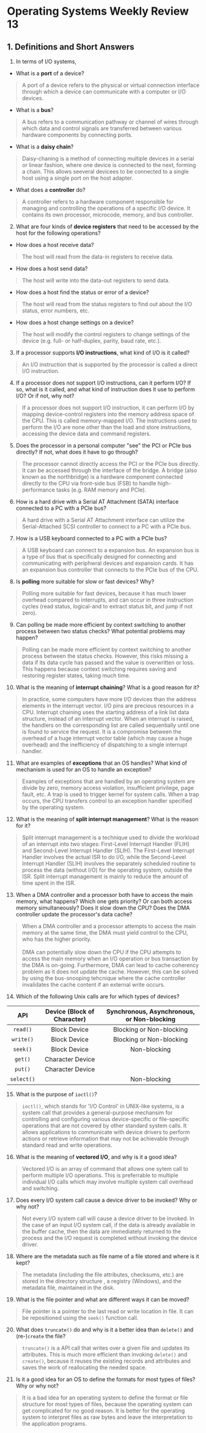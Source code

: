 # Operating Systems Weekly Review 13

## 1.  Definitions and Short Answers

1. In terms of I/O systems,  
- What is a **port** of a device?  

> A port of a device refers to the physical or virtual connection interface through which a device can communicate with a computer or I/O devices.  

- What is a **bus**?  

> A bus refers to a communication pathway or channel of wires through which data and control signals are transferred between various hardware components by connecting ports.  

- What is a **daisy chain**?  

> Daisy-chaning is a method of connecting multiple devices in a serial or linear fashion, where one device is connected to the next, forming a chain. This allows seeveral devicees to be connected to a single host using a single port on the host adapter.  

- What does a **controller** do?  

> A controller refers to a hardware component responsible for managing and controlling the operations of a specific I/O device. It contains its own processor, microcode, memory, and bus controller.   

2. What are four kinds of **device registers** that need to be accessed by the host for the following operations?  
- How does a host receive data?  

> The host will read from the data-in registers to receive data.  

- How does a host send data?  

> The host will write into the data-out registers to send data.  

- How does a host find the status or error of a device?  

> The host will read from the status registers to find out about the I/O status, error numbers, etc.   

- How does a host change settings on a device?  

> The host will modify the control registers to change settings of the device (e.g. full- or half-duplex, parity, baud rate, etc.).  

3. If a processor supports **I/O instructions**, what kind of I/O is it called?  

> An I/O instruction that is supported by the processor is called a direct I/O instruction.  

4. If a processor does not support I/O instructions, can it perform I/O?  If so, what is it called, and what kind of instruction does it use to perform I/O?  Or if not, why not?  

> If a processor does not support I/O instruction, it can perform I/O by mapping device-control registers into the memory address space of the CPU. This is called memory-mapped I/O. The instructions used to perform the I/O are none other than the load and store instructions, accessing the device data and command registers.  

5. Does the processor in a personal computer "see" the PCI or PCIe bus directly?  If not, what does it have to go through?  

> The processor cannot directly access the PCI or the PCIe bus directly. It can be accessed through the interface of the bridge. A bridge (also known as the northbridge) is a hardware component connected directly to the CPU via front-side bus (FSB) to handle high-performance tasks (e.g. RAM memory and PCIe).  

6. How is a hard drive with a Serial AT Attachment (SATA) interface connected to a PC with a PCIe bus?  

> A hard drive with a Serial AT Attachment interface can utilize the Serial-Attached SCSI controller to connect to a PC with a PCIe bus.  

7. How is a USB keyboard connected to a PC with a PCIe bus?  

> A USB keyboard can connect to a expansion bus. An expansion bus is a type of bus that is specifically designed for connecting and communicating with periphwral devices and expansion cards. It has an expansion bus controller that connects to the PCIe bus of the CPU.  

8. Is **polling** more suitable for slow or fast devices? Why?  

> Polling more suitable for fast devices, because it has much lower overhead compared to interrupts, and can occur in three instruction cycles (read status, logical-and to extract status bit, and jump if not zero).   

9. Can polling be made more efficient by context switching to another process between two status checks?  What potential problems may happen?  

> Polling can be made more efficient by context switching to another process between the status checks. However, this risks missing a data if its data cycle has passed and the value is overwritten or loss. This happens because context switching requires saving and restoring register states, taking much time.  

10. What is the meaning of **interrupt chaining**? What is a good reason for it?  

> In practice, some computers have more I/O devices than the address elements in the interrupt vector. I/O pins are precious resources in a CPU. Interrupt chaining uses the starting address of a link list data structure, instead of an interrupt vector. When an interrupt is raised, the handlers on the corresponding list are called sequentially until one is found to service the request. It is a compromise between the overhead of a huge interrupt vector table (which may cause a huge overhead) and the inefficiency of dispatching to a single interrupt handler.  

11. What are examples of **exceptions** that an OS handles? What kind of mechanism is used for an OS to handle an exception?  

> Examples of exceptions that are handled by an operating system are divide by zero, memory access violation, insufficient privilege, page fault, etc. A trap is used to trigger kernel for system calls. When a trap occurs, the CPU transfers control to an exception handler specified by the operating system.  

12. What is the meaning of **split interrupt management**? What is the reason for it?  

> Split interrupt management is a technique used to divide the workload of an interrupt into two stages: First-Level Interrupt Handler (FLIH) and Second-Level Interrupt Handler (SLIH). The First-Level Interrupt Handler involves the actual ISR to do I/O, while the Second-Level Interrupt Handler (SLIH) involves the separately scheduled routine to process the data (without I/O) for the operating system, outside the ISR. Split interrupt management is mainly to reduce the amount of time spent in the ISR.  

13. When a DMA controller and a processor both have to access the main memory, what happens? Which one gets priority? Or can both access memory simultaneously? Does it slow down the CPU? Does the DMA controller update the processor's data cache?  

> When a DMA controller and a processor attempts to access the main memory at the same time, the DMA must yield control to the CPU, who has the higher priority.  
> \
> DMA can potentially slow down the CPU if the CPU attempts to access the main memory when an I/O operation or bus transaction by the DMA is on-going. Furthermore, DMA can lead to cache coherency problem as it does not update the cache. However, this can be solved by using the bus-snooping tehcnique where the cache controller invalidates the cache content if an external write occurs.  

14. Which of the following Unix calls are for which types of devices?

| API | Device (Block of Character) | Synchronous, Asynchronous, or Non-blocking |  
| :-: | :-: | :-: |
| `read()` | Block Device | Blocking or Non-blocking |
| `write()` | Block Device | Blocking or Non-blocking |
| `seek()` | Block Device | Non-blocking |
| `get()` | Character Device | |
| `put()` | Character Device | |
| `select()` | | Non-blocking |

15. What is the purpose of `ioctl()`?  

> `ioctl()`, which stands for 'I/O Control' in UNIX-like systems,  is a system call that provides a general-purpose mechansim for controlling and configuring various device-specific or file-specific operations that are not covered by other standard system calls. It allows applications to communicate with device drivers to perform actions or retrieve information that may not be achievable through standard read and write operations.  

16. What is the meaning of **vectored I/O**, and why is it a good idea?  

> Vectored I/O is an array of command that allows one sytem call to perform multiple I/O operations. This is preferrable to multiple individual I/O calls which may involve multiple system call overhead and switching.  

17. Does every I/O system call cause a device driver to be invoked? Why or why not?  

> Not every I/O system call will cause a device driver to be invoked. In the case of an input I/O system call, if the data is already available in the buffer cache, then the data are immediately returned to the process and the I/O request is completed without invoking the device driver.  

18. Where are the metadata such as file name of a file stored and where is it kept?  

> The metadata (including the file attributes, checksums, etc.) are stored in the directory structure , a registry (Windows), and the metadata file, maintained in the disk.  

19. What is the file pointer and what are different ways it can be moved?  

> File pointer is a pointer to the last read or write location in file. It can be repositioned using the `seek()` function call.  

20. What does `truncate()` do and why is it a better idea than `delete()` and (re-)`create` the file?  

> `truncate()` is a API call that writes over a given file and updates its attributes. This is much more efficient than invoking `delete()` and `create()`, because it reuses the existing records and attributes and saves the work of reallocating the needed space.  

21. Is it a good idea for an OS to define the formats for most types of files? Why or why not?  

> It is a bad idea for an operating system to define the format or file structure for most types of files, because the operating system can get complicated for no good reason. It is better for the operating system to interpret files as raw bytes and leave the interpretation to the application programs.  